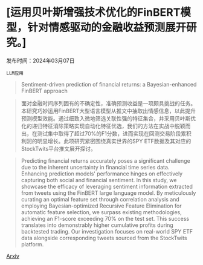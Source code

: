 # [运用贝叶斯增强技术优化的FinBERT模型，针对情感驱动的金融收益预测展开研究。]

发布时间：2024年03月07日

`LLM应用`

> Sentiment-driven prediction of financial returns: a Bayesian-enhanced FinBERT approach

> 面对金融时间序列固有的不确定性，准确预测收益是一项颇具挑战的任务。本研究巧妙运用FinBERT大型语言模型从推文中抽取出情感信息，以此提升预测模型效能。通过细致入微地筛选关联性强的特征集合，并采用贝叶斯优化的递归特征消除策略实现自动化特征优选，我们的方法在实战中脱颖而出，在测试集中取得了超过70%的F1分数，进而实现在回测交易阶段累积利润的明显增长。此项研究紧密围绕真实世界的SPY ETF数据及其对应的StockTwits平台推文展开探讨。

> Predicting financial returns accurately poses a significant challenge due to the inherent uncertainty in financial time series data. Enhancing prediction models' performance hinges on effectively capturing both social and financial sentiment. In this study, we showcase the efficacy of leveraging sentiment information extracted from tweets using the FinBERT large language model. By meticulously curating an optimal feature set through correlation analysis and employing Bayesian-optimized Recursive Feature Elimination for automatic feature selection, we surpass existing methodologies, achieving an F1-score exceeding 70% on the test set. This success translates into demonstrably higher cumulative profits during backtested trading. Our investigation focuses on real-world SPY ETF data alongside corresponding tweets sourced from the StockTwits platform.

[Arxiv](https://arxiv.org/abs/2403.04427)